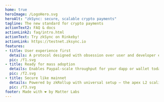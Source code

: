 ```yaml
---
home: true
heroImage: /LogoHero.svg
heroAlt: "zkSync: secure, scalable crypto payments"
tagline: The new standard for crypto payments
actionText2: FAQ & docs
actionLink2: faq/intro.html
actionText: Try zkSync on Rinkeby!
actionLink: https://testnet.zksync.io
features:
- title: User experience first
  details: A protocol designed with obsession over user and developer experience.
  pic: /f1.svg
- title: Ready for mass adoption
  details: Enables Paypal-scale throughput for your dapp or wallet today.
  pic: /f2.svg
- title: Secure like mainnet
  details: Powered by zkRollup with universal setup — the apex L2 scaling solution.
  pic: /f3.svg
footer: Made with ❤️ by Matter Labs
---
```

